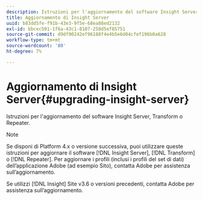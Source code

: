 ```yaml
---
description: Istruzioni per l'aggiornamento del software Insight Server, Transform o Repeater.
title: Aggiornamento di Insight Server
uuid: b83dd5fe-f91b-43e3-9f5e-68ea88ed2132
exl-id: bbcec501-1f6a-43c1-8107-258d5ef85751
source-git-commit: d9df90242ef96188f4e4b5e6d04cfef196b0a628
workflow-type: tm+mt
source-wordcount: '80'
ht-degree: 7%

---
```


# Aggiornamento di Insight Server{#upgrading-insight-server}

Istruzioni per l&#39;aggiornamento del software Insight Server, Transform o Repeater.

>[!NOTE]
>
>Se disponi di Platform 4.x o versione successiva, puoi utilizzare queste istruzioni per aggiornare il software [!DNL Insight Server], [!DNL Transform] o [!DNL Repeater]. Per aggiornare i profili (inclusi i profili del set di dati) dell’applicazione Adobe (ad esempio Sito), contatta Adobe per assistenza sull’aggiornamento.

Se utilizzi [!DNL Insight] Site v3.6 o versioni precedenti, contatta Adobe per assistenza sull’aggiornamento.
